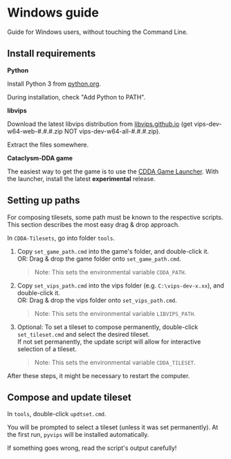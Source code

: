 # Windows guide

Guide for Windows users, without touching the Command Line.

## Install requirements

**Python**

Install Python 3 from [python.org](https://www.python.org/downloads/windows/).

During installation, check "Add Python to PATH".

**libvips**

Download the latest libvips distribution from [libvips.github.io](https://libvips.github.io/libvips/install.html)
(get vips-dev-w64-web-#.#.#.zip NOT vips-dev-w64-all-#.#.#.zip).

Extract the files somewhere.

**Cataclysm-DDA game**

The easiest way to get the game is to use the [CDDA Game Launcher](https://github.com/remyroy/CDDA-Game-Launcher).
With the launcher, install the latest **experimental** release.

## Setting up paths

For composing tilesets, some path must be known to the respective scripts.
This section describes the most easy drag & drop approach.

In `CDDA-Tilesets`, go into folder `tools`.

1. Copy `set_game_path.cmd` into the game's folder, and double-click it.  
OR: Drag & drop the game folder onto `set_game_path.cmd`.
   > Note: This sets the environmental variable `CDDA_PATH`.

2. Copy `set_vips_path.cmd` into the vips folder (e.g. `C:\vips-dev-x.xx`), and double-click it.  
OR: Drag & drop the vips folder onto `set_vips_path.cmd`.
   > Note: This sets the environmental variable `LIBVIPS_PATH`.

3. Optional: To set a tileset to compose permanently, double-click `set_tileset.cmd` and select the desired tileset.  
If not set permanently, the update script will allow for interactive selection of a tileset.
   > Note: This sets the environmental variable `CDDA_TILESET`.

After these steps, it might be necessary to restart the computer.

## Compose and update tileset

In `tools`, double-click `updtset.cmd`.

You will be prompted to select a tileset (unless it was set permanently).
At the first run, `pyvips` will be installed automatically.

If something goes wrong, read the script's output carefully!
